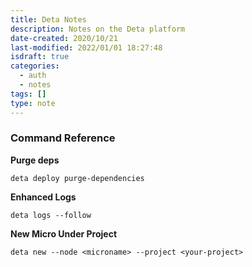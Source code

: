 ```yaml
---
title: Deta Notes
description: Notes on the Deta platform
date-created: 2020/10/21
last-modified: 2022/01/01 18:27:48
isdraft: true
categories:
  - auth
  - notes
tags: []
type: note
---
```



### Command Reference 

__Purge deps__

```shell
deta deploy purge-dependencies
```

__Enhanced Logs__

```shell
deta logs --follow
```

__New Micro Under Project__

```
deta new --node <microname> --project <your-project>
```
